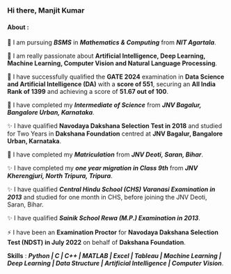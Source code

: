 ### Hi there, **Manjit Kumar**
#### About :
🔭 I am pursuing ***BSMS*** in ***Mathematics & Computing*** from ***NIT Agartala***.

🔭 I am really passionate about **Artificial Intelligence, Deep Learning, Machine Learning, Computer Vision and Natural Language Processing**.

🌱 I have successfully qualified the **GATE 2024** examination in **Data Science and Artificial Intelligence (DA)** with a **score of 551**, securing an **All India Rank of 1399** and achieving a score of **51.67 out of 100**.

🔭 I have completed my ***Intermediate of Science*** from ***JNV Bagalur, Bangalore Urban, Karnataka***.

✨ I have qualified **Navodaya Dakshana Selection Test in 2018** and studied for Two Years in **Dakshana Foundation** centred at **JNV Bagalur, Bangalore Urban, Karnataka**.

🔭 I have completed my ***Matriculation*** from ***JNV Deoti, Saran, Bihar***.

✨ I have completed my ***one year migration in Class 9th*** from ***JNV Kherengjuri, North Tripura, Tripura***.

✨ I have qualified ***Central Hindu School (CHS) Varanasi Examination in 2013*** and studied for one month in CHS, before joining the JNV Deoti, Saran, Bihar.

✨ I have qualified ***Sainik School Rewa (M.P.) Examination in 2013***.

⚡ I have been an **Examination Proctor** for **Navodaya Dakshana Selection Test (NDST) in July 2022** on behalf of **Dakshana Foundation**.


**Skills** : ***Python | C | C++ | MATLAB | Excel | Tableau | Machine Learning | Deep Learning | Data Structure | Artificial Intelligence | Computer Vision***.


<!--
**manjit102/manjit102** is a ✨ _special_ ✨ repository because its `README.md` (this file) appears on your GitHub profile.

Here are some ideas to get you started:

- 🔭 I’m currently working on 
- 🌱 I’m currently learning ...
- 👯 I’m looking to collaborate on ...
- 🤔 I’m looking for help with ...
- 💬 Ask me about ...
- 📫 How to reach me: ...
- 😄 Pronouns: ...
- ⚡ Fun fact: ...
-->
